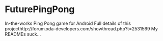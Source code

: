 FuturePingPong
==============

In-the-works Ping Pong game for Android
Full details of this projecthttp://forum.xda-developers.com/showthread.php?t=2531569
My READMEs suck...
